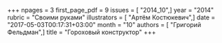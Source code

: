 +++
npages = 3
first_page_pdf = 9
issues = [ "2014_10",]
year = "2014"
rubric = "Своими руками"
illustrators = [ "Артём Костюкевич",]
date = "2017-05-03T00:17:31+03:00"
month = "10"
authors = [ "Григорий Фельдман",]
title = "Гороховый конструктор"
+++
